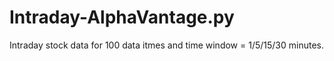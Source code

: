 # Intraday-AlphaVantage.py
Intraday stock data for 100 data itmes and time window = 1/5/15/30 minutes.
